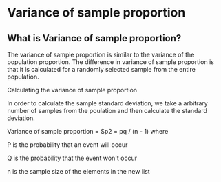 # Variance of sample proportion

## What is Variance of sample proportion?

The variance of sample proportion is similar to the variance of the population proportion. The difference in variance of sample proportion is that it is calculated for a randomly selected sample from the entire population.

Calculating the variance of sample proportion

In order to calculate the sample standard deviation, we take a arbitrary number of samples from the poulation and then calculate the standard deviation.

Variance of sample proportion = Sp2 = pq / (n - 1)
where

P is the probability that an event will occur

Q is the probability that the event won't occur

n is the sample size of the elements in the new list
